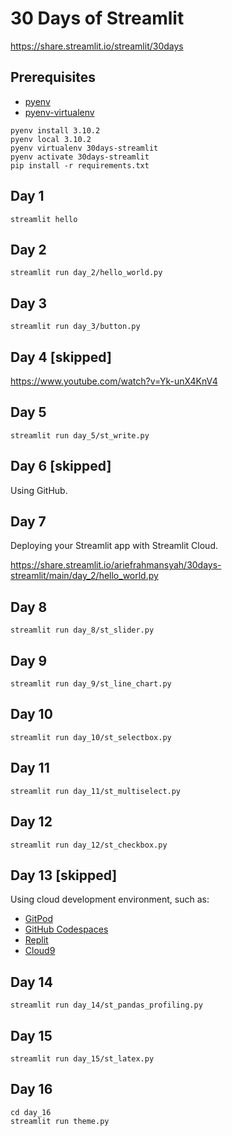 # 30 Days of Streamlit

https://share.streamlit.io/streamlit/30days

## Prerequisites

- [pyenv](https://github.com/pyenv/pyenv)
- [pyenv-virtualenv](https://github.com/pyenv/pyenv-virtualenv)

```
pyenv install 3.10.2
pyenv local 3.10.2
pyenv virtualenv 30days-streamlit
pyenv activate 30days-streamlit
pip install -r requirements.txt
```

## Day 1

```
streamlit hello
```

## Day 2

```
streamlit run day_2/hello_world.py
```

## Day 3

```
streamlit run day_3/button.py
```

## Day 4 [skipped]

https://www.youtube.com/watch?v=Yk-unX4KnV4

## Day 5

```
streamlit run day_5/st_write.py
```

## Day 6 [skipped]

Using GitHub.

## Day 7

Deploying your Streamlit app with Streamlit Cloud.

https://share.streamlit.io/ariefrahmansyah/30days-streamlit/main/day_2/hello_world.py

## Day 8

```
streamlit run day_8/st_slider.py
```

## Day 9

```
streamlit run day_9/st_line_chart.py
```

## Day 10

```
streamlit run day_10/st_selectbox.py
```

## Day 11

```
streamlit run day_11/st_multiselect.py
```

## Day 12

```
streamlit run day_12/st_checkbox.py
```

## Day 13 [skipped]

Using cloud development environment, such as:

- [GitPod](https://www.gitpod.io)
- [GitHub Codespaces](https://docs.github.com/en/codespaces/setting-up-your-project-for-codespaces/setting-up-your-python-project-for-codespaces)
- [Replit](https://replit.com)
- [Cloud9](https://aws.amazon.com/cloud9)

## Day 14

```
streamlit run day_14/st_pandas_profiling.py
```

## Day 15

```
streamlit run day_15/st_latex.py
```

## Day 16

```
cd day_16
streamlit run theme.py
```
